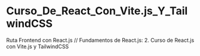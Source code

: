 # Curso_De_React_Con_Vite.js_Y_TailwindCSS
Ruta Frontend con React.js // Fundamentos de React.js: 2. Curso de React.js con Vite.js y TailwindCSS
